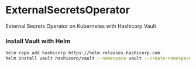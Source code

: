 # ExternalSecretsOperator

External Secrets Operator on Kubernetes with Hashicorp Vault

### Install Vault with Helm

``` bash
helm repo add hashicorp https://helm.releases.hashicorp.com
helm install vault hashicorp/vault --namespace vault --create-namespace -f hashicorp-vault/values.yaml
```
